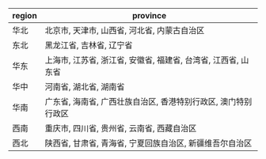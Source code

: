 | region | province                 |
| :----- | ------------------------ |
| 华北   | 北京市, 天津市, 山西省, 河北省, 内蒙古自治区 |
| 东北   | 黑龙江省, 吉林省, 辽宁省       |
| 华东   | 上海市, 江苏省, 浙江省, 安徽省, 福建省, 台湾省, 江西省, 山东省 |
| 华中   | 河南省, 湖北省, 湖南省                |
| 华南   | 广东省, 海南省, 广西壮族自治区, 香港特别行政区, 澳门特别行政区|
| 西南   | 重庆市, 四川省, 贵州省, 云南省, 西藏自治区 |
| 西北   | 陕西省, 甘肃省, 青海省, 宁夏回族自治区, 新疆维吾尔自治区     |